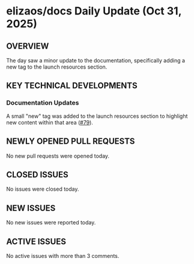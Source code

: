 # elizaos/docs Daily Update (Oct 31, 2025)
## OVERVIEW 
The day saw a minor update to the documentation, specifically adding a new tag to the launch resources section.
## KEY TECHNICAL DEVELOPMENTS
### Documentation Updates
A small "new" tag was added to the launch resources section to highlight new content within that area ([#79](https://github.com/elizaos/docs/pull/79)).
## NEWLY OPENED PULL REQUESTS
No new pull requests were opened today.

## CLOSED ISSUES
No issues were closed today.

## NEW ISSUES
No new issues were reported today.

## ACTIVE ISSUES
No active issues with more than 3 comments.